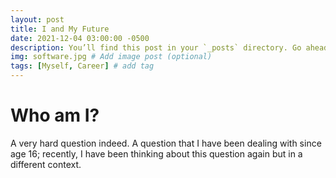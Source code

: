 ```yaml
---
layout: post
title: I and My Future
date: 2021-12-04 03:00:00 -0500
description: You’ll find this post in your `_posts` directory. Go ahead and edit it and re-build the site to see your changes. # Add post description (optional)
img: software.jpg # Add image post (optional)
tags: [Myself, Career] # add tag
---
```


# Who am I?

A very hard question indeed. A question that I have been dealing with since age 16; recently, I have been thinking about this question again but in a different context. 
